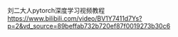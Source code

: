 刘二大人pytorch深度学习视频教程
https://www.bilibili.com/video/BV1Y7411d7Ys?p=2&vd_source=89beffab732b720ef87f0019273b30c6















